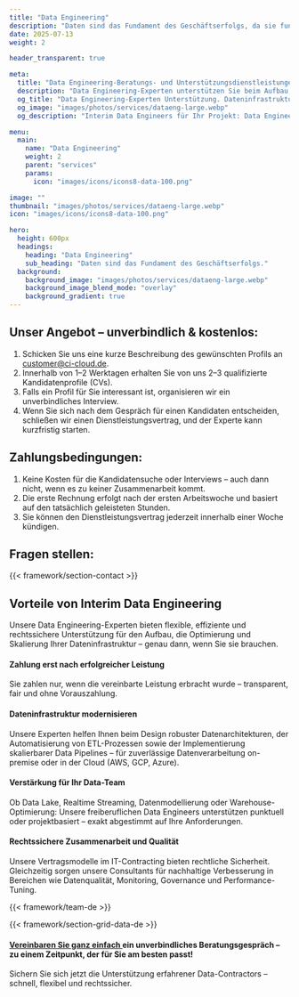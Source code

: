 ```yaml
---
title: "Data Engineering"
description: "Daten sind das Fundament des Geschäftserfolgs, da sie fundierte Entscheidungen, Innovationen und Anpassungsfähigkeit ermöglichen."
date: 2025-07-13
weight: 2

header_transparent: true

meta: 
  title: "Data Engineering-Beratungs- und Unterstützungsdienstleistungen"
  description: "Data Engineering-Experten unterstützen Sie beim Aufbau, der Optimierung und Skalierung Ihrer Dateninfrastruktur."
  og_title: "Data Engineering-Experten Unterstützung. Dateninfrastruktur optimieren"
  og_image: "images/photos/services/dataeng-large.webp"
  og_description: "Interim Data Engineers für Ihr Projekt: Data Engineering Consulting für zuverlässige, skalierbare Datenpipelines – mit erfahrenen Freiberuflern."

menu:
  main:
    name: "Data Engineering"
    weight: 2
    parent: "services"
    params:
      icon: "images/icons/icons8-data-100.png"

image: ""
thumbnail: "images/photos/services/dataeng-large.webp"
icon: "images/icons/icons8-data-100.png"

hero:
  height: 600px
  headings:
    heading: "Data Engineering"
    sub_heading: "Daten sind das Fundament des Geschäftserfolgs."
  background:
    background_image: "images/photos/services/dataeng-large.webp"
    background_image_blend_mode: "overlay"
    background_gradient: true
---
```


## Unser Angebot – unverbindlich & kostenlos:
1. Schicken Sie uns eine kurze Beschreibung des gewünschten Profils an customer@ci-cloud.de.
2. Innerhalb von 1–2 Werktagen erhalten Sie von uns 2–3 qualifizierte Kandidatenprofile (CVs).
3. Falls ein Profil für Sie interessant ist, organisieren wir ein unverbindliches Interview.
4. Wenn Sie sich nach dem Gespräch für einen Kandidaten entscheiden, schließen wir einen Dienstleistungsvertrag, und der Experte kann kurzfristig starten.

## Zahlungsbedingungen:
1. Keine Kosten für die Kandidatensuche oder Interviews – auch dann nicht, wenn es zu keiner Zusammenarbeit kommt.
2. Die erste Rechnung erfolgt nach der ersten Arbeitswoche und basiert auf den tatsächlich geleisteten Stunden.
3. Sie können den Dienstleistungsvertrag jederzeit innerhalb einer Woche kündigen.

## Fragen stellen:
{{< framework/section-contact >}}

## Vorteile von Interim Data Engineering
Unsere Data Engineering-Experten bieten flexible, effiziente und rechtssichere Unterstützung für den Aufbau, die Optimierung und Skalierung Ihrer Dateninfrastruktur – genau dann, wenn Sie sie brauchen.

#### <i class="fas fa-check mr-1 primary-color"></i> Zahlung erst nach erfolgreicher Leistung
Sie zahlen nur, wenn die vereinbarte Leistung erbracht wurde – transparent, fair und ohne Vorauszahlung.
#### <i class="fas fa-check mr-1 primary-color"></i> Dateninfrastruktur modernisieren
Unsere Experten helfen Ihnen beim Design robuster Datenarchitekturen, der Automatisierung von ETL-Prozessen sowie der Implementierung skalierbarer Data Pipelines – für zuverlässige Datenverarbeitung on-premise oder in der Cloud (AWS, GCP, Azure).
#### <i class="fas fa-check mr-1 primary-color"></i> Verstärkung für Ihr Data-Team
Ob Data Lake, Realtime Streaming, Datenmodellierung oder Warehouse-Optimierung: Unsere freiberuflichen Data Engineers unterstützen punktuell oder projektbasiert – exakt abgestimmt auf Ihre Anforderungen.
#### <i class="fas fa-check mr-1 primary-color"></i> Rechtssichere Zusammenarbeit und Qualität
Unsere Vertragsmodelle im IT-Contracting bieten rechtliche Sicherheit. Gleichzeitig sorgen unsere Consultants für nachhaltige Verbesserung in Bereichen wie Datenqualität, Monitoring, Governance und Performance-Tuning.

{{< framework/team-de >}}

{{< framework/section-grid-data-de >}}

#### <a href="https://calendly.com/customer-ci-cloud/cirro-cloud-consulting">Vereinbaren Sie ganz einfach </a> ein unverbindliches Beratungsgespräch – zu einem Zeitpunkt, der für Sie am besten passt!
Sichern Sie sich jetzt die Unterstützung erfahrener Data-Contractors – schnell, flexibel und rechtssicher.